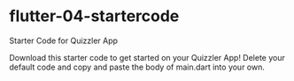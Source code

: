 # flutter-04-startercode
Starter Code for Quizzler App

Download this starter code to get started on your Quizzler App! Delete your default code and copy and paste the body of main.dart into your own.
